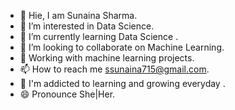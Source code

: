 - 👋  Hie, I am Sunaina Sharma.
- 👀  I’m interested in Data Science.
- 🌱  I’m currently learning Data Science .
- 💞️  I’m looking to collaborate on Machine Learning.
- 📓  Working with machine learning projects.
- 📫  How to reach me ssunaina715@gmail.com.
- 📒  I'm addicted to learning and growing everyday .
- 😄  Pronounce She|Her. 
<!---
Sunaina715Sharma/Sunaina715Sharma is a ✨ special ✨ repository because its `README.md` (this file) appears on your GitHub profile.
You can click the Preview link to take a look at your changes.
--->
